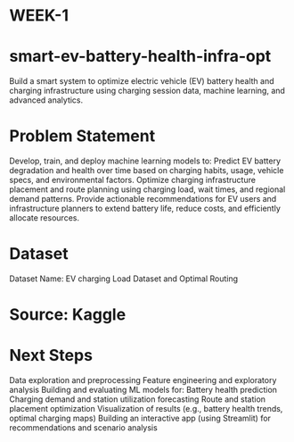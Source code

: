 # WEEK-1

# smart-ev-battery-health-infra-opt
Build a smart system to optimize electric vehicle (EV) battery health and charging infrastructure using charging session data, machine learning, and advanced analytics.

# Problem Statement
Develop, train, and deploy machine learning models to:
Predict EV battery degradation and health over time based on charging habits, usage, vehicle specs, and environmental factors.
Optimize charging infrastructure placement and route planning using charging load, wait times, and regional demand patterns.
Provide actionable recommendations for EV users and infrastructure planners to extend battery life, reduce costs, and efficiently allocate resources.

# Dataset
Dataset Name: EV charging Load Dataset and Optimal Routing

# Source: Kaggle

# Next Steps
Data exploration and preprocessing
Feature engineering and exploratory analysis
Building and evaluating ML models for:
Battery health prediction
Charging demand and station utilization forecasting
Route and station placement optimization
Visualization of results (e.g., battery health trends, optimal charging maps)
Building an interactive app (using Streamlit) for recommendations and scenario analysis
